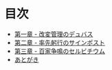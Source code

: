 # 目次

- [第一章 - 改変管理のデュバス](./src/chapter1.md)
- [第二章 - 率先躬行のサインポスト](./src/chapter2.md)
- [第三章 - 百家争鳴のセルビチウム](./src/chapter3.md)
- [あとがき](./src/post-script.md)
